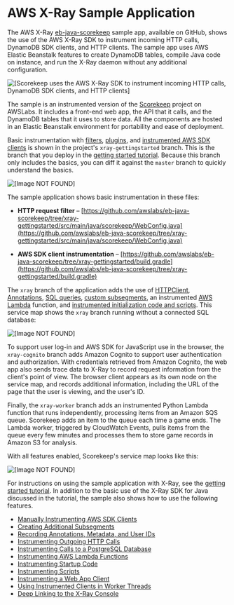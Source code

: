 # AWS X\-Ray Sample Application<a name="xray-scorekeep"></a>

The AWS X\-Ray [eb\-java\-scorekeep](https://github.com/awslabs/eb-java-scorekeep/tree/xray) sample app, available on GitHub, shows the use of the AWS X\-Ray SDK to instrument incoming HTTP calls, DynamoDB SDK clients, and HTTP clients\. The sample app uses AWS Elastic Beanstalk features to create DynamoDB tables, compile Java code on instance, and run the X\-Ray daemon without any additional configuration\.

![\[Scorekeep uses the AWS X-Ray SDK to instrument incoming HTTP calls, DynamoDB SDK clients, and HTTP clients\]](http://docs.aws.amazon.com/xray/latest/devguide/images/scorekeep-flow.png)

The sample is an instrumented version of the [Scorekeep](https://github.com/awslabs/eb-java-scorekeep) project on AWSLabs\. It includes a front\-end web app, the API that it calls, and the DynamoDB tables that it uses to store data\. All the components are hosted in an Elastic Beanstalk environment for portability and ease of deployment\.

Basic instrumentation with [filters](xray-sdk-java-filters.md), [plugins](xray-sdk-java-configuration.md), and [instrumented AWS SDK clients](xray-sdk-java-awssdkclients.md) is shown in the project's `xray-gettingstarted` branch\. This is the branch that you deploy in the [getting started tutorial](xray-gettingstarted.md)\. Because this branch only includes the basics, you can diff it against the `master` branch to quickly understand the basics\.

![\[Image NOT FOUND\]](http://docs.aws.amazon.com/xray/latest/devguide/images/scorekeep-gettingstarted-servicemap-after-github.png)

The sample application shows basic instrumentation in these files:

+ **HTTP request filter** – [https://github.com/awslabs/eb-java-scorekeep/tree/xray-gettingstarted/src/main/java/scorekeep/WebConfig.java](https://github.com/awslabs/eb-java-scorekeep/tree/xray-gettingstarted/src/main/java/scorekeep/WebConfig.java)

+ **AWS SDK client instrumentation** – [https://github.com/awslabs/eb-java-scorekeep/tree/xray-gettingstarted/build.gradle](https://github.com/awslabs/eb-java-scorekeep/tree/xray-gettingstarted/build.gradle)

The `xray` branch of the application adds the use of [HTTPClient](xray-sdk-java-httpclients.md), [Annotations](xray-sdk-java-segment.md), [SQL queries](xray-sdk-java-sqlclients.md), [custom subsegments](xray-sdk-java-subsegments.md), an instrumented [AWS Lambda](xray-services-lambda.md) function, and [instrumented initialization code and scripts](scorekeep-startup.md)\. This service map shows the `xray` branch running without a connected SQL database:

![\[Image NOT FOUND\]](http://docs.aws.amazon.com/xray/latest/devguide/images/scorekeep-servicemap.png)

To support user log\-in and AWS SDK for JavaScript use in the browser, the `xray-cognito` branch adds Amazon Cognito to support user authentication and authorization\. With credentials retrieved from Amazon Cognito, the web app also sends trace data to X\-Ray to record request information from the client's point of view\. The browser client appears as its own node on the service map, and records additional information, including the URL of the page that the user is viewing, and the user's ID\.

Finally, the `xray-worker` branch adds an instrumented Python Lambda function that runs independently, processing items from an Amazon SQS queue\. Scorekeep adds an item to the queue each time a game ends\. The Lambda worker, triggered by CloudWatch Events, pulls items from the queue every few minutes and processes them to store game records in Amazon S3 for analysis\.

With all features enabled, Scorekeep's service map looks like this:

![\[Image NOT FOUND\]](http://docs.aws.amazon.com/xray/latest/devguide/images/scorekeep-servicemap-allfeatures.png)

For instructions on using the sample application with X\-Ray, see the [getting started tutorial](xray-gettingstarted.md)\. In addition to the basic use of the X\-Ray SDK for Java discussed in the tutorial, the sample also shows how to use the following features\.


+ [Manually Instrumenting AWS SDK Clients](scorekeep-sdkclients.md)
+ [Creating Additional Subsegments](scorekeep-subsegments.md)
+ [Recording Annotations, Metadata, and User IDs](scorekeep-annotations.md)
+ [Instrumenting Outgoing HTTP Calls](scorekeep-httpclient.md)
+ [Instrumenting Calls to a PostgreSQL Database](scorekeep-postgresql.md)
+ [Instrumenting AWS Lambda Functions](scorekeep-lambda.md)
+ [Instrumenting Startup Code](scorekeep-startup.md)
+ [Instrumenting Scripts](scorekeep-scripts.md)
+ [Instrumenting a Web App Client](scorekeep-client.md)
+ [Using Instrumented Clients in Worker Threads](scorekeep-workerthreads.md)
+ [Deep Linking to the X\-Ray Console](scorekeep-deeplinks.md)